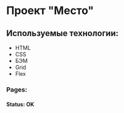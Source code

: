 # Проект "Место"

## Используемые технологии:
 - HTML
 - CSS
 - БЭМ
 - Grid
 - Flex

### Pages:



 #### Status: OK

